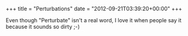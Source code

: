 +++
title = "Perturbations"
date = "2012-09-21T03:39:20+00:00"
+++

Even though "Perturbate" isn't a real word, I love it when people say it because it sounds so dirty ;-)
			
